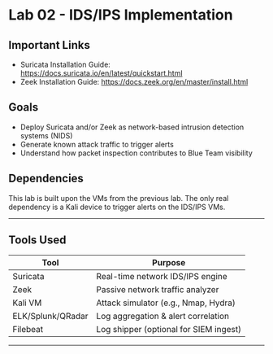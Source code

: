 # Lab 02 - IDS/IPS Implementation

## Important Links
- Suricata Installation Guide: https://docs.suricata.io/en/latest/quickstart.html
- Zeek Installation Guide: https://docs.zeek.org/en/master/install.html 

## Goals

- Deploy Suricata and/or Zeek as network-based intrusion detection systems (NIDS)
- Generate known attack traffic to trigger alerts
- Understand how packet inspection contributes to Blue Team visibility

## Dependencies

This lab is built upon the VMs from the previous lab. The only real dependency is a Kali device to trigger alerts on the IDS/IPS VMs.

---

## Tools Used

| Tool      | Purpose                               |
|-----------|----------------------------------------|
| Suricata  | Real-time network IDS/IPS engine       |
| Zeek      | Passive network traffic analyzer       |
| Kali VM   | Attack simulator (e.g., Nmap, Hydra)   |
| ELK/Splunk/QRadar | Log aggregation & alert correlation |
| Filebeat  | Log shipper (optional for SIEM ingest) |

---



